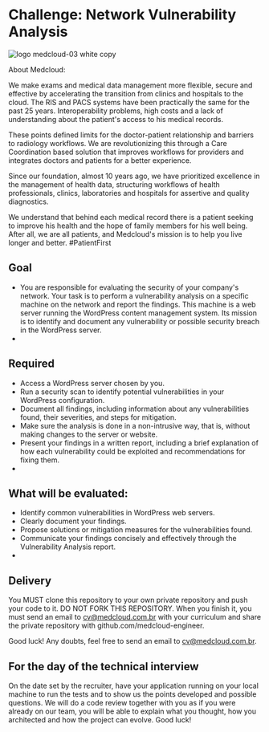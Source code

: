 # Challenge: Network Vulnerability Analysis

![logo medcloud-03 white copy](https://user-images.githubusercontent.com/46347123/158176045-de9fefb0-35e2-4515-83ff-c132608aa870.png)

About Medcloud:

We make exams and medical data management more flexible, secure and effective by accelerating the transition from clinics and hospitals to the cloud.
The RIS and PACS systems have been practically the same for the past 25 years. Interoperability problems, high costs and a lack of understanding about the patient's access to his medical records.

These points defined limits for the doctor-patient relationship and barriers to radiology workflows. We are revolutionizing this through a Care Coordination based solution that improves workflows for providers and integrates doctors and patients for a better experience.

Since our foundation, almost 10 years ago, we have prioritized excellence in the management of health data, structuring workflows of health professionals, clinics, laboratories and hospitals for assertive and quality diagnostics.

We understand that behind each medical record there is a patient seeking to improve his health and the hope of family members for his well being. After all, we are all patients, and Medcloud's mission is to help you live longer and better. #PatientFirst

## Goal

- You are responsible for evaluating the security of your company's network. Your task is to perform a vulnerability analysis on a specific machine on the network and report the findings. This machine is a web server running the WordPress content management system. Its mission is to identify and document any vulnerability or possible security breach in the WordPress server.
- 
## Required

- Access a WordPress server chosen by you.
- Run a security scan to identify potential vulnerabilities in your WordPress configuration.
- Document all findings, including information about any vulnerabilities found, their severities, and steps for mitigation.
- Make sure the analysis is done in a non-intrusive way, that is, without making changes to the server or website.
- Present your findings in a written report, including a brief explanation of how each vulnerability could be exploited and recommendations for fixing them.
- 
## What will be evaluated:

- Identify common vulnerabilities in WordPress web servers.
- Clearly document your findings.
- Propose solutions or mitigation measures for the vulnerabilities found.
- Communicate your findings concisely and effectively through the Vulnerability Analysis report.
- 
## Delivery

You MUST clone this repository to your own private repository and push your code to it. DO NOT FORK THIS REPOSITORY.
When you finish it, you must send an email to cv@medcloud.com.br with your curriculum and share
the private repository with github.com/medcloud-engineer.

Good luck! Any doubts, feel free to send an email to cv@medcloud.com.br.

## For the day of the technical interview

On the date set by the recruiter, have your application running on your local machine to run the tests and to show us the points developed and possible questions. We will do a code review together with you as if you were already on our team, you will be able to explain what you thought, how you architected and how the project can evolve. Good luck!
